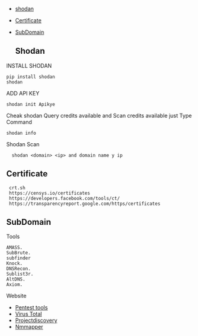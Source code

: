 
 * [shodan](#Shodan)
 * [Certificate](#Certificate)
 * [SubDomain](#SubDomain)
  


   ## Shodan 
   
 INSTALL SHODAN 
   
    pip install shodan
    shodan
       
 ADD API KEY 
  
    shodan init Apikye
      
 Cheak shodan Query credits available and Scan credits available
 just Type Command 
     
    shodan info
  
  Shodan Scan 
  
      shodan <domain> <ip> and domain name y ip 
      
    
  






 ## Certificate
 
     crt.sh
     https://censys.io/certificates
     https://developers.facebook.com/tools/ct/
     https://transparencyreport.google.com/https/certificates
     


 ## SubDomain
   Tools
     
    AMASS.
    SubBrute.
    subfinder
    Knock.
    DNSRecon.
    Sublist3r.
    AltDNS.
    Axiom.
   
    
 Website 
 
 - [Pentest tools](https://pentest-tools.com/home)
 - [Virus Total](https://www.virustotal.com/gui/home/upload)
 - [Projectdiscovery](https://projectdiscovery.io/)
 - [Nmmapper](https://www.nmmapper.com/)
 








